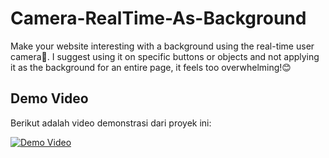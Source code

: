 # Camera-RealTime-As-Background
Make your website interesting with a background using the real-time user camera📸. I suggest using it on specific buttons or objects and not applying it as the background for an entire page, it feels too overwhelming!😊

## Demo Video

Berikut adalah video demonstrasi dari proyek ini:

[![Demo Video](https://img.youtube.com/vi/VIDEO_ID/0.jpg)](https://www.youtube.com/watch?v=VIDEO_ID)

